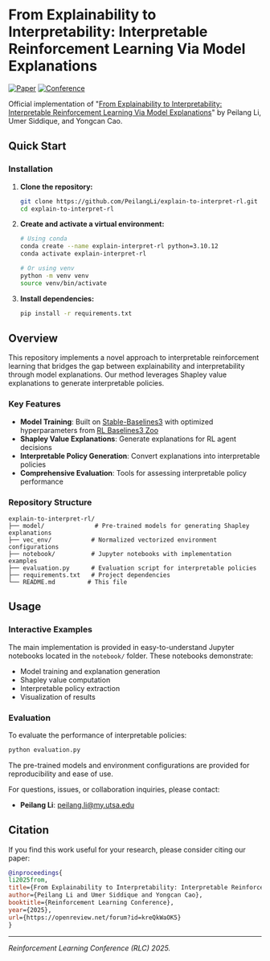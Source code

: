 # From Explainability to Interpretability: Interpretable Reinforcement Learning Via Model Explanations

[![Paper](https://img.shields.io/badge/Paper-OpenReview-blue)](https://openreview.net/forum?id=kreQkWaOK5#discussion)
[![Conference](https://img.shields.io/badge/Conference-RLC%202025-green)](https://rl-conference.cc/)

Official implementation of "[From Explainability to Interpretability: Interpretable Reinforcement Learning Via Model Explanations](https://openreview.net/forum?id=kreQkWaOK5#discussion)" by Peilang Li, Umer Siddique, and Yongcan Cao.

## Quick Start

### Installation

1. **Clone the repository:**
   ```bash
   git clone https://github.com/PeilangLi/explain-to-interpret-rl.git
   cd explain-to-interpret-rl
   ```

2. **Create and activate a virtual environment:**
   ```bash
   # Using conda
   conda create --name explain-interpret-rl python=3.10.12
   conda activate explain-interpret-rl
   
   # Or using venv
   python -m venv venv
   source venv/bin/activate
   ```

3. **Install dependencies:**
   ```bash
   pip install -r requirements.txt
   ```

##  Overview

This repository implements a novel approach to interpretable reinforcement learning that bridges the gap between explainability and interpretability through model explanations. Our method leverages Shapley value explanations to generate interpretable policies.

### Key Features

- **Model Training**: Built on [Stable-Baselines3](https://stable-baselines3.readthedocs.io/en/master/#) with optimized hyperparameters from [RL Baselines3 Zoo](https://github.com/DLR-RM/rl-baselines3-zoo)
- **Shapley Value Explanations**: Generate explanations for RL agent decisions
- **Interpretable Policy Generation**: Convert explanations into interpretable policies
- **Comprehensive Evaluation**: Tools for assessing interpretable policy performance

### Repository Structure

```
explain-to-interpret-rl/
├── model/              # Pre-trained models for generating Shapley explanations
├── vec_env/           # Normalized vectorized environment configurations
├── notebook/          # Jupyter notebooks with implementation examples
├── evaluation.py      # Evaluation script for interpretable policies
├── requirements.txt   # Project dependencies
└── README.md         # This file
```

## Usage

### Interactive Examples

The main implementation is provided in easy-to-understand Jupyter notebooks located in the `notebook/` folder. These notebooks demonstrate:

- Model training and explanation generation
- Shapley value computation
- Interpretable policy extraction
- Visualization of results

### Evaluation

To evaluate the performance of interpretable policies:

```bash
python evaluation.py
```

The pre-trained models and environment configurations are provided for reproducibility and ease of use.


For questions, issues, or collaboration inquiries, please contact:
- **Peilang Li**: [peilang.li@my.utsa.edu](mailto:peilang.li@my.utsa.edu)

## Citation

If you find this work useful for your research, please consider citing our paper:

```bibtex
@inproceedings{
li2025from,
title={From Explainability to Interpretability: Interpretable Reinforcement Learning Via Model Explanations},
author={Peilang Li and Umer Siddique and Yongcan Cao},
booktitle={Reinforcement Learning Conference},
year={2025},
url={https://openreview.net/forum?id=kreQkWaOK5}
}
```
---

*Reinforcement Learning Conference (RLC) 2025.*